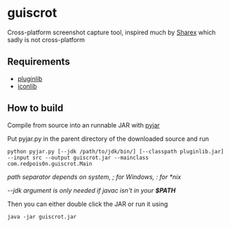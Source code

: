 # guiscrot

Cross-platform screenshot capture tool, inspired much by [Sharex](https://github.com/ShareX/ShareX) which sadly is not cross-platform

## Requirements

- [pluginlib](https://github.com/redpois0n/pluginlib)
- [iconlib](https://github.com/redpois0n/iconlib)

## How to build

Compile from source into an runnable JAR with [pyjar](https://github.com/redpois0n/pyjar)

Put pyjar.py in the parent directory of the downloaded source and run

```
python pyjar.py [--jdk /path/to/jdk/bin/] [--classpath pluginlib.jar] --input src --output guiscrot.jar --mainclass com.redpois0n.guiscrot.Main
```
_path separator depends on system, ; for Windows, : for *nix_

*--jdk argument is only needed if javac isn't in your __$PATH__*

Then you can either double click the JAR or run it using

```
java -jar guiscrot.jar
```
